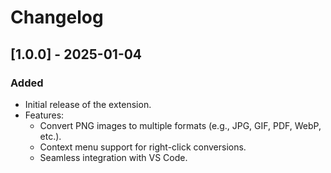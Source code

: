 # Changelog

## [1.0.0] - 2025-01-04
### Added
- Initial release of the extension.
- Features:
  - Convert PNG images to multiple formats (e.g., JPG, GIF, PDF, WebP, etc.).
  - Context menu support for right-click conversions.
  - Seamless integration with VS Code.
  